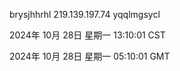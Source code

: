 brysjhhrhl 219.139.197.74 yqqlmgsycl

2024年 10月 28日 星期一 13:10:01 CST

2024年 10月 28日 星期一 05:10:01 GMT
